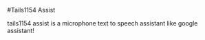 #Tails1154 Assist

tails1154 assist is a microphone text to speech assistant like google assistant!
